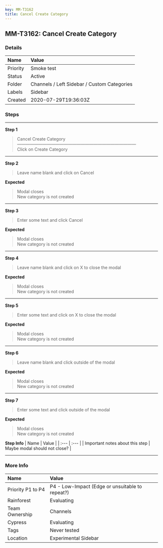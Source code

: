 ```yaml
---
key: MM-T3162
title: Cancel Create Category
---
```


## MM-T3162: Cancel Create Category

### Details

| Name     | Value                                       |
| :------- | :------------------------------------------ |
| Priority | Smoke test                                  |
| Status   | Active                                      |
| Folder   | Channels / Left Sidebar / Custom Categories |
| Labels   | Sidebar                                     |
| Created  | 2020-07-29T19:36:03Z                        |

### Steps

<hr/>

**Step 1**

> <article>Cancel Create Category<br />&mdash;&mdash;&mdash;&mdash;&mdash;&mdash;&mdash;&mdash;&mdash;&mdash;&mdash;&mdash;&mdash;&mdash;&mdash;&mdash;&mdash;&mdash;&mdash;&mdash;&mdash;&mdash;&mdash;&mdash;&mdash;&mdash;&mdash;&mdash;<br />Click on Create Category</article>

<hr/>

**Step 2**

> <article>Leave name blank and click on Cancel</article>

**Expected**

> <article>Modal closes<br />New category is not created</article>

<hr/>

**Step 3**

> <article>Enter some text and click Cancel</article>

**Expected**

> <article>Modal closes <br />New category is not created</article>

<hr/>

**Step 4**

> <article>Leave name blank and click on X to close the modal</article>

**Expected**

> <article>Modal closes <br />New category is not created</article>

<hr/>

**Step 5**

> <article>Enter some text and click on X to close the modal</article>

**Expected**

> <article>Modal closes <br />New category is not created</article>

<hr/>

**Step 6**

> <article>Leave name blank and click outside of the modal</article>

**Expected**

> <article>Modal closes <br />New category is not created</article>

<hr/>

**Step 7**

> <article>Enter some text and click outside of the modal</article>

**Expected**

> <article>Modal closes <br />New category is not created</article>

**Step Info**
| Name | Value |
| :--- | :--- |
| Important notes about this step | Maybe modal should not close? |

<hr/>

### More Info

| Name              | Value                                           |
| :---------------- | :---------------------------------------------- |
| Priority P1 to P4 | P4 - Low-Impact (Edge or unsuitable to repeat?) |
| Rainforest        | Evaluating                                      |
| Team Ownership    | Channels                                        |
| Cypress           | Evaluating                                      |
| Tags              | Never tested                                    |
| Location          | Experimental Sidebar                            |
